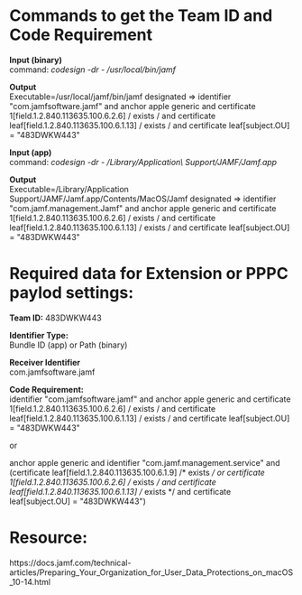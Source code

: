 <h1>Commands to get the Team ID and Code Requirement</h1>

<b>Input (binary)</b><br>
command: <i>codesign -dr - /usr/local/bin/jamf</i>

<b>Output</b><br>
Executable=/usr/local/jamf/bin/jamf designated => identifier "com.jamfsoftware.jamf" and anchor apple generic and certificate 1[field.1.2.840.113635.100.6.2.6] / exists / and certificate leaf[field.1.2.840.113635.100.6.1.13] / exists / and certificate leaf[subject.OU] = "483DWKW443"

<b>Input (app)</b><br>
command: <i>codesign -dr - /Library/Application\ Support/JAMF/Jamf.app</i>

<b>Output</b><br>
Executable=/Library/Application Support/JAMF/Jamf.app/Contents/MacOS/Jamf designated => identifier "com.jamf.management.Jamf" and anchor apple generic and certificate 1[field.1.2.840.113635.100.6.2.6] / exists / and certificate leaf[field.1.2.840.113635.100.6.1.13] / exists / and certificate leaf[subject.OU] = "483DWKW443"


<h1>Required data for Extension or PPPC paylod settings:</h1>

<b>Team ID:</b>
483DWKW443

<b>Identifier Type:</b><br>
Bundle ID (app) or Path (binary)

<b>Receiver Identifier</b><br>
com.jamfsoftware.jamf

<b>Code Requirement:</b><br>
identifier "com.jamfsoftware.jamf" and anchor apple generic and certificate 1[field.1.2.840.113635.100.6.2.6] / exists / and certificate leaf[field.1.2.840.113635.100.6.1.13] / exists / and certificate leaf[subject.OU] = "483DWKW443" 

or

anchor apple generic and identifier "com.jamf.management.service" and (certificate leaf[field.1.2.840.113635.100.6.1.9] /* exists */ or certificate 1[field.1.2.840.113635.100.6.2.6] /* exists */ and certificate leaf[field.1.2.840.113635.100.6.1.13] /* exists */ and certificate leaf[subject.OU] = "483DWKW443")

<h1>Resource:</h1>
https://docs.jamf.com/technical-articles/Preparing_Your_Organization_for_User_Data_Protections_on_macOS_10-14.html
